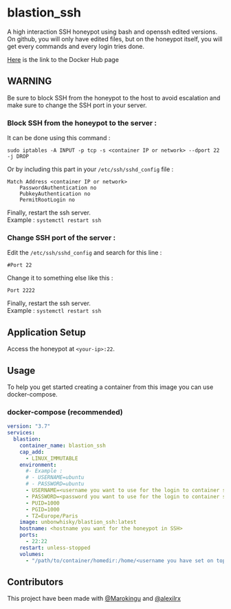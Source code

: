 # blastion_ssh
A high interaction SSH honeypot using bash and openssh edited versions.  
On github, you will only have edited files, but on the honeypot itself, you will get every commands and every login tries done.

[Here](https://hub.docker.com/r/unbonwhisky/blastion_ssh) is the link to the Docker Hub page

## WARNING

Be sure to block SSH from the honeypot to the host to avoid escalation and make sure to change the SSH port in your server.

### Block SSH from the honeypot to the server :
It can be done using this command :  
```
sudo iptables -A INPUT -p tcp -s <container IP or network> --dport 22 -j DROP
```
Or by including this part in your `/etc/ssh/sshd_config` file : 
```
Match Address <container IP or network>
    PasswordAuthentication no
    PubkeyAuthentication no
    PermitRootLogin no
```

Finally, restart the ssh server.  
Example : `systemctl restart ssh`

### Change SSH port of the server :
Edit the `/etc/ssh/sshd_config` and search for this line :
```
#Port 22
```

Change it to something else like this :
```
Port 2222
```

Finally, restart the ssh server.  
Example : `systemctl restart ssh`

## Application Setup

Access the honeypot at `<your-ip>:22`.

## Usage

To help you get started creating a container from this image you can use docker-compose.

### docker-compose (recommended)

```yaml
version: "3.7"
services:
  blastion:
    container_name: blastion_ssh
    cap_add:
      - LINUX_IMMUTABLE
    environment:
      #- Example :
      # - USERNAME=ubuntu
      # - PASSWORD=ubuntu
      - USERNAME=<username you want to use for the login to container ssh>
      - PASSWORD=<password you want to use for the login to container ssh>
      - PUID=1000
      - PGID=1000
      - TZ=Europe/Paris
    image: unbonwhisky/blastion_ssh:latest
    hostname: <hostname you want for the honeypot in SSH>
    ports:
      - 22:22
    restart: unless-stopped
    volumes:
      - "/path/to/container/homedir:/home/<username you have set on top>"
```

## Contributors
This project have been made with [@Marokingu](https://github.com/Marokingu) and [@alexilrx](https://github.com/alexilrx)
